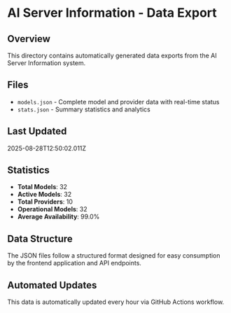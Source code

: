 # AI Server Information - Data Export

## Overview
This directory contains automatically generated data exports from the AI Server Information system.

## Files
- `models.json` - Complete model and provider data with real-time status
- `stats.json` - Summary statistics and analytics

## Last Updated
2025-08-28T12:50:02.011Z

## Statistics
- **Total Models**: 32
- **Active Models**: 32
- **Total Providers**: 10
- **Operational Models**: 32
- **Average Availability**: 99.0%

## Data Structure
The JSON files follow a structured format designed for easy consumption by the frontend application and API endpoints.

## Automated Updates
This data is automatically updated every hour via GitHub Actions workflow.
